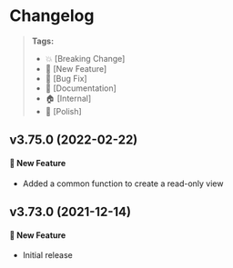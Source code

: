 Changelog
=========

> **Tags:**
> - :boom:       [Breaking Change]
> - :rocket:     [New Feature]
> - :bug:        [Bug Fix]
> - :memo:       [Documentation]
> - :house:      [Internal]
> - :nail_care:  [Polish]

## v3.75.0 (2022-02-22)

#### :rocket: New Feature

* Added a common function to create a read-only view

## v3.73.0 (2021-12-14)

#### :rocket: New Feature

* Initial release
